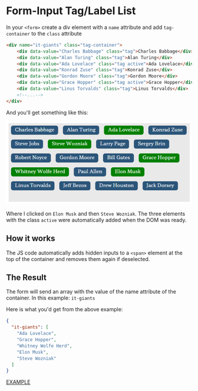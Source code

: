 # Form-Input Tag/Label List

In your `<form>` create a div element with a `name` attribute and add `tag-container` to the `class` attribute
```html
<div name="it-giants" class="tag-container">
    <div data-value="Charles Babbage" class="tag">Charles Babbage</div>
    <div data-value="Alan Turing" class="tag">Alan Turing</div>
    <div data-value="Ada Lovelace" class="tag active">Ada Lovelace</div>
    <div data-value="Konrad Zuse" class="tag">Konrad Zuse</div>
    <div data-value="Gordon Moore" class="tag">Gordon Moore</div>
    <div data-value="Grace Hopper" class="tag active">Grace Hopper</div>
    <div data-value="Linus Torvalds" class="tag">Linus Torvalds</div>
    <!--...-->
</div>
```

And you'll get something like this:

![preview image with several rows of names in blue or green blocks](preview.png)

Where I clicked on `Elon Musk` and then `Steve Wozniak`. The three elements with the class `active` were automatically added when the DOM was ready.

## How it works
The JS code automatically adds hidden inputs to a `<span>` element at the top of the container and removes them again if deselected.

## The Result
The form will send an array with the value of the name attribute of the container. In this example: `it-giants`

Here is what you'd get from the above example:
```json
{
  "it-giants": [
    "Ada Lovelace",
    "Grace Hopper",
    "Whitney Wolfe Herd",
    "Elon Musk",
    "Steve Wozniak"
  ]
}
```

[EXAMPLE](https://www.tbuck.de/example/tag-list/)